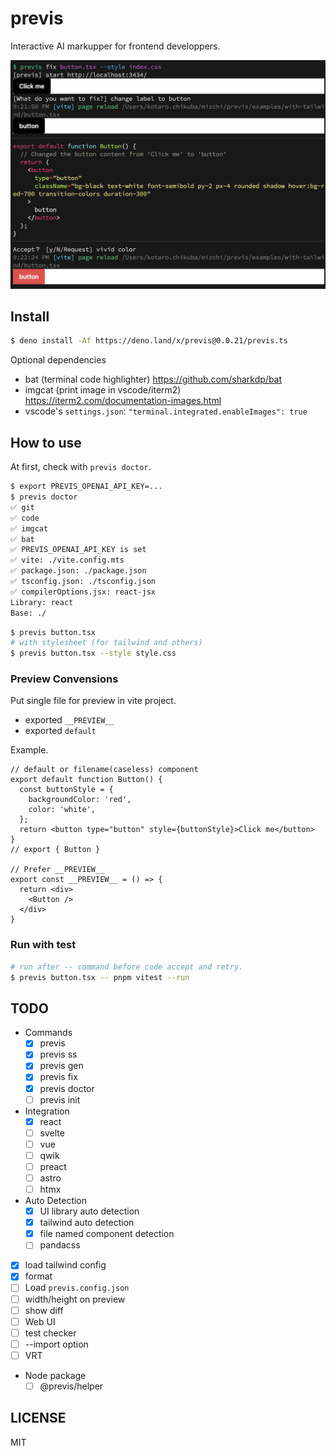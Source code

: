 # previs

Interactive AI markupper for frontend developpers.

![previs example](ss.png)

## Install

```bash
$ deno install -Af https://deno.land/x/previs@0.0.21/previs.ts
```

Optional dependencies

- bat (terminal code highlighter) https://github.com/sharkdp/bat
- imgcat (print image in vscode/iterm2) https://iterm2.com/documentation-images.html
- vscode's `settings.json`: `"terminal.integrated.enableImages": true`

## How to use

At first, check with `previs doctor`.

```bash
$ export PREVIS_OPENAI_API_KEY=...
$ previs doctor
✅ git
✅ code
✅ imgcat
✅ bat
✅ PREVIS_OPENAI_API_KEY is set
✅ vite: ./vite.config.mts
✅ package.json: ./package.json
✅ tsconfig.json: ./tsconfig.json
✅ compilerOptions.jsx: react-jsx
Library: react
Base: ./
```

```bash
$ previs button.tsx
# with stylesheet (for tailwind and others)
$ previs button.tsx --style style.css
```

### Preview Convensions

Put single file for preview in vite project.

- exported `__PREVIEW__`
- exported `default`

Example.

```tsx
// default or filename(caseless) component
export default function Button() {
  const buttonStyle = {
    backgroundColor: 'red',
    color: 'white',
  };
  return <button type="button" style={buttonStyle}>Click me</button>
}
// export { Button }

// Prefer __PREVIEW__
export const __PREVIEW__ = () => {
  return <div>
    <Button />
  </div>
}
```

### Run with test

```bash
# run after -- command before code accept and retry.
$ previs button.tsx -- pnpm vitest --run
```

## TODO

- Commands
  - [x] previs
  - [x] previs ss
  - [x] previs gen
  - [x] previs fix
  - [x] previs doctor
  - [ ] previs init
- Integration
  - [x] react
  - [ ] svelte
  - [ ] vue
  - [ ] qwik
  - [ ] preact
  - [ ] astro
  - [ ] htmx
- Auto Detection
  - [x] UI library auto detection
  - [x] tailwind auto detection
  - [x] file named component detection
  - [ ] pandacss
- [x] load tailwind config
- [x] format
- [ ] Load `previs.config.json`
- [ ] width/height on preview
- [ ] show diff
- [ ] Web UI
- [ ] test checker
- [ ] --import option
- [ ] VRT
- Node package
  - [ ] @previs/helper

## LICENSE

MIT